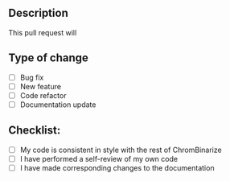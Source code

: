 ## Description
This pull request will

## Type of change
- [ ] Bug fix
- [ ] New feature
- [ ] Code refactor
- [ ] Documentation update

## Checklist:
- [ ] My code is consistent in style with the rest of ChromBinarize
- [ ] I have performed a self-review of my own code
- [ ] I have made corresponding changes to the documentation
